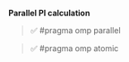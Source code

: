 **Parallel PI calculation**

> :white_check_mark: #pragma omp parallel 

> :white_check_mark: #pragma omp atomic
